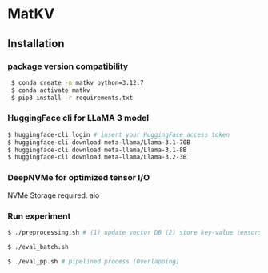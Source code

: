 # MatKV
## Installation
### package version compatibility
   ```bash
    $ conda create -n matkv python=3.12.7
    $ conda activate matkv
    $ pip3 install -r requirements.txt
   ```
### HuggingFace cli for LLaMA 3 model
   ```bash
   $ huggingface-cli login # insert your HuggingFace access token
   $ huggingface-cli download meta-llama/Llama-3.1-70B
   $ huggingface-cli download meta-llama/Llama-3.1-8B
   $ huggingface-cli download meta-llama/Llama-3.2-3B
   ```
### DeepNVMe for optimized tensor I/O
NVMe Storage required.
aio

### Run experiment
   ```bash
   $ ./preprocessing.sh # (1) update vector DB (2) store key-value tensors for each document chunk in SSD
   ```
   ```bash
   $ ./eval_batch.sh
   ```
   ```bash
   $ ./eval_pp.sh # pipelined process (Overlapping)
   ```
